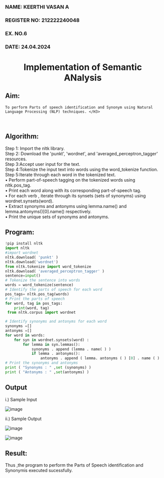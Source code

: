 <H3>NAME: KEERTHI VASAN A </H3>
<H3>REGISTER NO: 212222240048 </H3>
<H3>EX. NO.6</H3>
<H3>DATE: 24.04.2024 </H3>
<H1 ALIGN =CENTER>Implementation of Semantic ANalysis</H1>

## Aim: 
	To perform Parts of speech identification and Synonym using Natural Language Processing (NLP) techniques. </H3> 
 <BR>
 
## Algorithm:
Step 1: Import the nltk library.<br>
Step 2: Download the 'punkt', 'wordnet', and 'averaged_perceptron_tagger' resources.<br>
Step 3:Accept user input for the text.<br>
Step 4:Tokenize the input text into words using the word_tokenize function.<br>
Step 5:Iterate through each word in the tokenized text.<br>
•	Perform part-of-speech tagging on the tokenized words using nltk.pos_tag.<br>
•	Print each word along with its corresponding part-of-speech tag.<br>
•	For each verb , iterate through its synsets (sets of synonyms) using wordnet.synsets(word).<br>
•	Extract synonyms and antonyms using lemma.name() and lemma.antonyms()[0].name() respectively.<br>
•	Print the unique sets of synonyms and antonyms.

## Program:
```py
!pip install nltk
import nltk
#import wordnet
nltk.download( 'punkt' )
nltk.download('wordnet')
from nltk.tokenize import word_tokenize
nltk.download( 'averaged_perceptron_tagger' )
sentence=input()
# Tokenize the sentence into words
words = word_tokenize(sentence)
# Identify the parts of speech for each word
pos_tags= nltk.pos_tag(words)
# Print the parts of speech
for word, tag in pos_tags:
	print(word, tag)
 from nltk.corpus import wordnet

# Identify synonyms and antonyms for each word
synonyms =[]
antonyms =[]
for word in words:
	for syn in wordnet.synsets(word) :
		for lemma in syn.lemmas():
			synonyms . append (lemma . name( ) )
			if lemma . antonyms():
				antonyms . append ( lemma. antonyms ( ) [0] . name ( ) )
# Print the synonyms and antonyms
print ( "Synonyms : " ,set (synonyms) )
print ( "Antonyms : " ,set(antonyms) )

```

## Output
i.) Sample Input

![image](https://github.com/shoaib3136/Ex-6--AAI/assets/117919362/be801971-3ade-448b-9c7f-1241698c8d65)

ii.) Sample Output
	
![image](https://github.com/shoaib3136/Ex-6--AAI/assets/117919362/f0c48bc8-6d2a-4614-949e-6c7e242b424f)

![image](https://github.com/shoaib3136/Ex-6--AAI/assets/117919362/096f3abf-59db-418d-ba13-f52af2f25471)



## Result:
Thus ,the program to perform the Parts of Speech identification and Synonymis executed sucessfully.
